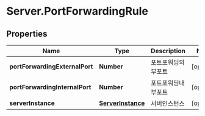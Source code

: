 # Server.PortForwardingRule

## Properties
Name | Type | Description | Notes
------------ | ------------- | ------------- | -------------
**portForwardingExternalPort** | **Number** | 포트포워딩외부포트 | [optional] 
**portForwardingInternalPort** | **Number** | 포트포워딩내부포트 | [optional] 
**serverInstance** | [**ServerInstance**](ServerInstance.md) | 서버인스턴스 | [optional] 


